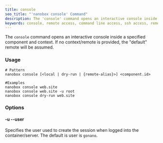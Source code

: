 ```yaml
---
title: console
seo_title: "'nanobox console' Command"
description: The 'console' command opens an interactive console inside a specified live component.
keywords: console, remote access, command line access, ssh access, remote ssh access
---
```


The `console` command opens an interactive console inside a specified component and context. If no context/remote is provided, the "default" remote will be assumed.

### Usage
```shell
# Pattern
nanobox console [<local | dry-run | {remote-alias}>] <component.id>

#Examples
nanobox console web.site
nanobox console web.site -u root
nanobox console dry-run web.site
```

### Options

#### -u --user
Specifies the user used to create the session when logged into the container/server. The default is user is `gonano`.

